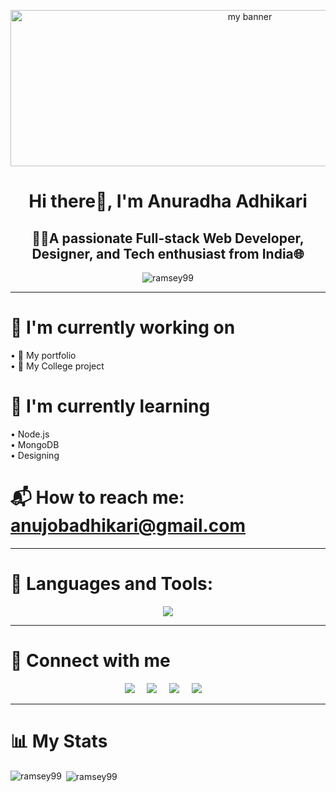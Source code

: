 <p align="center">
  <img src="https://github.com/Ramsey99/Ramsey99/assets/106548408/6a10771d-4113-441b-8965-bc4a2361e626" width="750" height="250" alt="my banner"/>
</p>

<h1 align="center">Hi there👋, I'm Anuradha Adhikari</h1>
<h2 align="center">👨‍💻A passionate Full-stack Web Developer, Designer, and Tech enthusiast from India🌐</h2>

<p align="center"> <img src="https://komarev.com/ghpvc/?username=ramsey99&label=Profile%20views&color=0e75b6&style=flat" alt="ramsey99" /> </p>

<hr>

# 🔭 I'm currently working on
 • 📂 My portfolio<br> 
 • 📂 My College project<br> 

# 🌱 I'm currently learning
•  Node.js <br> 
•  MongoDB<br> 
•  Designing<br> 

# 📬 How to reach me: anujobadhikari@gmail.com

<hr>
  
# 🧰 Languages and Tools:
<p align="center">
  <a href="https://skillicons.dev">
    <img src="https://skillicons.dev/icons?i=c,java,html,css,js,python,git,github,aws,flask,linux,react,mysql,mongodb,vscode" />
  </a>
</p>

<hr>

# 🤝 Connect with me
<p align="center">
  <a target="_blank"href="https://instagram.com/anuadhikari1"><img src="https://img.shields.io/badge/Instagram-E4405F?style=for-the-badge&logo=instagram&logoColor=white" /></a>&nbsp;&nbsp;&nbsp;&nbsp;  
  <a target="_blank"href="https://www.linkedin.com/in/anuradha-adhikari/"><img src="https://img.shields.io/badge/linkedin-%230077B5.svg?&style=for-the-badge&logo=linkedin&logoColor=white" /></a>&nbsp;&nbsp;&nbsp;&nbsp; 
  <a target="_blank"href="https://leetcode.com/lazy_noob_coder/"><img src="https://img.shields.io/badge/-LeetCode-FFA116?style=for-the-badge&logo=LeetCode&logoColor=black" /></a>&nbsp;&nbsp;&nbsp;&nbsp;  
  <a href="mailto:anujobadhikari@gmail.com?"><img src="https://img.shields.io/badge/gmail-%23DD0031.svg?&style=for-the-badge&logo=gmail&logoColor=white" /></a>&nbsp;&nbsp;&nbsp;&nbsp;  
</p>

<hr>

# 📊 My Stats

<p><img align="left" src="https://github-readme-stats.vercel.app/api/top-langs?username=ramsey99&show_icons=true&locale=en&layout=compact&theme=dracula" alt="ramsey99" /></p>

<p>&nbsp;<img align="center" src="https://github-readme-stats.vercel.app/api?username=ramsey99&show_icons=true&locale=en&theme=dracula" alt="ramsey99" /></p>

<!--<p><img align="center" src="https://github-readme-streak-stats.herokuapp.com/?user=ramsey99&theme=dracula" alt="ramsey99" /></p>-->
